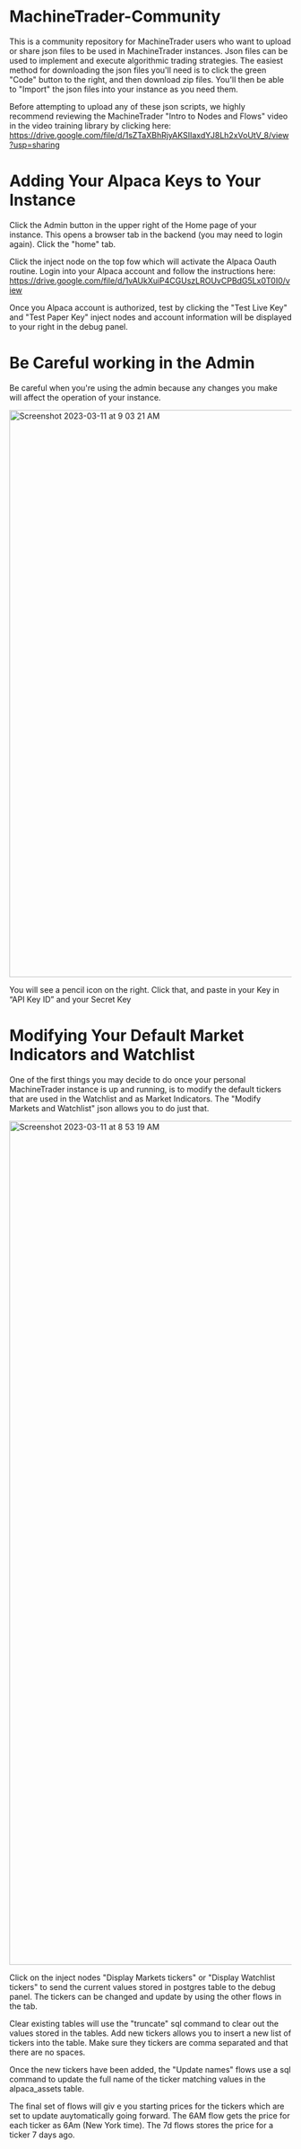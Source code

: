 # MachineTrader-Community
This is a community repository for MachineTrader users who want to upload or share json files to be used in MachineTrader instances.  Json files can be used to implement and execute algorithmic trading strategies. The easiest method for downloading the json files you'll need is to click the green "Code"  button to the right, and then download zip files. You'll then be able to "Import" the json files into your instance as you need them.

Before attempting to upload any of these json scripts, we highly recommend reviewing the MachineTrader "Intro to Nodes and Flows" video in the video training library by clicking here: https://drive.google.com/file/d/1sZTaXBhRjyAKSIIaxdYJ8Lh2xVoUtV_8/view?usp=sharing


# Adding Your Alpaca Keys to Your Instance

Click the Admin button in the upper right of the Home page of your instance. This opens a browser tab in the backend (you may need to login again). Click the "home" tab.

Click the inject node on the top fow which will activate the Alpaca Oauth routine.  Login into your Alpaca account and follow the instructions here: https://drive.google.com/file/d/1vAUkXuiP4CGUszLROUvCPBdG5Lx0T0I0/view

Once you Alpaca account is authorized, test by clicking the "Test Live Key" and "Test Paper Key" inject nodes and account information will be displayed to your right in the debug panel.

# Be Careful working in the Admin

Be careful when you're using the admin because any changes you make will affect the operation of your instance. 

<img width="1010" alt="Screenshot 2023-03-11 at 9 03 21 AM" src="https://user-images.githubusercontent.com/79699033/224489148-43a98b28-4ab5-4718-964d-26138c3cd26a.png">

You will see a pencil icon on the right.  Click that, and paste in your Key in “API Key ID” and your Secret Key 

# Modifying Your Default Market Indicators and Watchlist

One of the first things you may decide to do once your personal MachineTrader instance is up and running, is to modify the default tickers that are used in the Watchlist and as Market Indicators. The "Modify Markets and Watchlist" json allows you to do just that.  

<img width="1503" alt="Screenshot 2023-03-11 at 8 53 19 AM" src="https://user-images.githubusercontent.com/79699033/224489521-85d57530-4f76-4d10-9c7d-1e81eaccab82.png">

Click on the inject nodes "Display Markets tickers" or "Display Watchlist tickers" to send the current values stored in postgres table to the debug panel. The tickers can be changed and update by using the other flows in the tab. 

Clear existing tables will use the "truncate" sql command to clear out the values stored in the tables. Add new tickers allows you to insert a new list of tickers into the table. Make sure they tickers are comma separated and that there are no spaces. 

Once the new tickers have been added, the "Update names" flows use a sql command to update the full name of the ticker matching values in the alpaca_assets table.

The final set of flows will giv e you starting prices for the tickers which are set to update auytomatically going forward. The 6AM flow gets the price for each ticker as 6Am (New York time). The 7d flows stores the price for a ticker 7 days ago.



